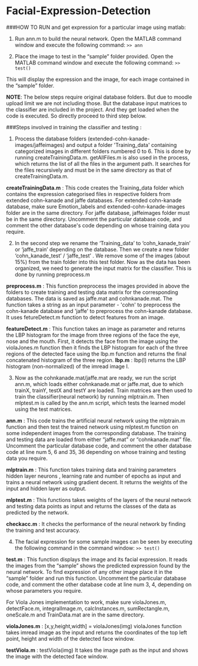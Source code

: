 # Facial-Expression-Detection
###HOW TO RUN and get expression for a particular image using matlab:

1. Run ann.m to build the neural network. Open the MATLAB command window and execute the following command: ```>> ann```

2. Place the image to test in the “sample” folder provided. Open the MATLAB command window and execute the following command: ```>> test()```

This will display the expression and the image, for each image contained in the “sample” folder.

**NOTE**: The below steps require original database folders. But due to moodle upload limit we are not including those. But the database input matrices to the classifier are included in the project.
And they get loaded when the code is executed.
So directly proceed to third step below.

###Steps involved in training the classifier and testing :

1.	Process the database folders (extended-cohn-kanade-images/jaffeimages) and output a folder 'Training_data' containing categorized images in different folders numbered 0 to 6. This is done by running createTrainingData.m. getAllFiles.m is also used in the process, which returns the list of all the files in the argument path. It searches for the files recursively and must be in the same directory as that of createTrainingData.m.

   **createTrainingData.m** : This code creates the Training_data folder which contains the expression categorised files in respective folders from extended cohn-kanade and jaffe databases. For extended cohn-kanade database, make sure Emotion_labels and extended-cohn-kanade-images folder are in the same directory. For jaffe database, jaffeimages folder must be in the same directory. Uncomment the particular database code, and comment the other database's code depending on whose training data you require.

2.	In the second step we rename the ‘Training_data’ to ‘cohn_kanade_train’ or ‘jaffe_train’ depending on the database. Then we create a new folder ‘cohn_kanade_test’ / ‘jaffe_test’ . We remove some of the images (about 15%) from the train folder into this test folder. Now as the data has been organized, we need to generate the input matrix for the classifier. This is done by running preprocess.m

   **preprocess.m** : This function preprocess the images provided in above the folders to create training and testing data matrix for the corresponding databases. The data is saved as jaffe.mat and cohnkanade.mat. The function takes a string as an input parameter - 'cohn' to preprocess the cohn-kanade database and 'jaffe' to preprocess the cohn-kanade database. It uses fetureDetect.m function to detect features from an image.

   **featureDetect.m** : This function takes an image as parameter and returns the LBP histogram for the image from three regions of the face the eye, nose and the mouth. First, it detects the face from the image using the violaJones.m function then it finds the LBP histogram for each of the three regions of the detected face using the lbp.m function and returns the final concatenated histogram of the three region.
   **lbp.m** : lbp(I) returns the LBP histogram (non-normalized) of the imread image I.

3.	Now as the cohnkanade.mat/jaffe.mat are ready, we run the script ann.m, which loads either cohnkanade.mat or jaffe.mat, due to which trainX, trainY, testX and testY are loaded. Train matrices are then used to train the classifier(neural network) by running mlptrain.m. Then mlptest.m is called by the ann.m script, which tests the learned model using the test matrices. 

   **ann.m** : This code trains the artificial neural network using the mlptrain.m  function and then test the trained network using mlptest.m function on some independent images from the corresponding database. The training and testing data are loaded from either “jaffe.mat” or “cohnkanade.mat” file. Uncomment the particular database code, and comment the other database code at line num 5, 6 and 35, 36 depending on whose training and testing data you require.

   **mlptrain.m** : This function takes training data and training parameters hidden layer neurons , learning rate and number of epochs as input and trains a neural network using gradient decent. It returns the weights of the input and hidden layer as output.

   **mlptest.m** : This functions takes weights of the layers of the neural network and testing data points as input and returns the classes of the data as predicted by the network.

   **checkacc.m** : It checks the performance of the neural network by finding the training and test accuracy.

4.	The facial expression for some sample images can be seen by executing the following command in the command window:
```>> test()```

   **test.m** : This function displays the image and its facial expression. It reads the images from the “sample” shows the predicted expression found by the neural network. To find expression of  any other image place it in the “sample” folder and run this function. Uncomment the particular database code, and comment the other database code at line num 3, 4, depending on whose parameters you require.

For Viola Jones implementation to work, make sure violaJones.m, detectFace.m, integralImage.m, calcInstances.m, sumRectangle.m, oneScale.m and TrainData.mat are in the same directory.

   **violaJones.m** : [x,y,height,width] = violaJones(img)
violaJones function takes imread image as the input and returns the coordinates of the top left point, height and width of the detected face window.

   **testViola.m** : testViola(img)
It takes the image path as the input and shows the image with the detected face window.

